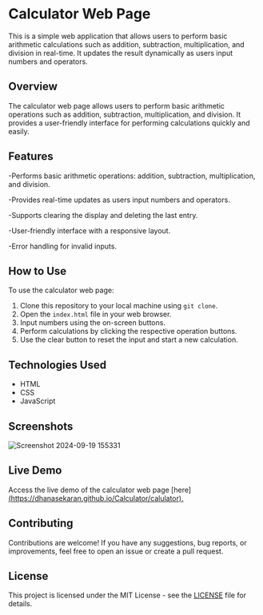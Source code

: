 # Calculator Web Page

This is a simple web application that allows users to perform basic arithmetic calculations such as addition, subtraction, multiplication, and division in real-time. It updates the result dynamically as users input numbers and operators.

## Overview

The calculator web page allows users to perform basic arithmetic operations such as addition, subtraction, multiplication, and division. It provides a user-friendly interface for performing calculations quickly and easily.

## Features

-Performs basic arithmetic operations: addition, subtraction, multiplication, and division.

-Provides real-time updates as users input numbers and operators.

-Supports clearing the display and deleting the last entry.

-User-friendly interface with a responsive layout.

-Error handling for invalid inputs.

## How to Use

To use the calculator web page:

1. Clone this repository to your local machine using `git clone`.
2. Open the `index.html` file in your web browser.
3. Input numbers using the on-screen buttons.
4. Perform calculations by clicking the respective operation buttons.
5. Use the clear button to reset the input and start a new calculation.

## Technologies Used

- HTML
- CSS
- JavaScript


## Screenshots

![Screenshot 2024-09-19 155331](https://github.com/user-attachments/assets/406f2abe-0ee3-4846-891b-70f6326d87ff)


## Live Demo

Access the live demo of the calculator web page [here][(https://dhanasekaran.github.io/Calculator/calulator).](https://dhanasekaran2004.github.io/Calculator/)

## Contributing

Contributions are welcome! If you have any suggestions, bug reports, or improvements, feel free to open an issue or create a pull request.

## License

This project is licensed under the MIT License - see the [LICENSE](LICENSE) file for details.
